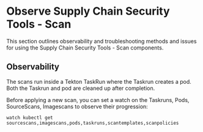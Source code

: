 # Observe Supply Chain Security Tools - Scan

This section outlines observability and troubleshooting methods and issues for using the Supply Chain Security Tools - Scan components.

## <a id="observability"></a> Observability

The scans run inside a Tekton TaskRun where the Taskrun creates a pod. Both the Taskrun and pod are cleaned up after completion.

Before applying a new scan, you can set a watch on the Taskruns, Pods, SourceScans, Imagescans to observe their progression:

```console
watch kubectl get sourcescans,imagescans,pods,taskruns,scantemplates,scanpolicies
```
